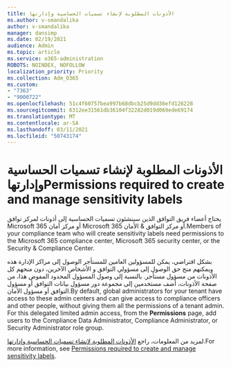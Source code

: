 ```yaml
---
title: الأذونات المطلوبة لإنشاء تسميات الحساسية وإدارتها
ms.author: v-smandalika
author: v-smandalika
manager: dansimp
ms.date: 02/19/2021
audience: Admin
ms.topic: article
ms.service: o365-administration
ROBOTS: NOINDEX, NOFOLLOW
localization_priority: Priority
ms.collection: Adm_O365
ms.custom:
- "7363"
- "9000722"
ms.openlocfilehash: 51c4f60757bea997b68dbcb25d9dd36efd126228
ms.sourcegitcommit: 6312ee31561db36104f32282d019d069ede69174
ms.translationtype: MT
ms.contentlocale: ar-SA
ms.lasthandoff: 03/11/2021
ms.locfileid: "50743174"
---
```

# <a name="permissions-required-to-create-and-manage-sensitivity-labels"></a><span data-ttu-id="8aa1a-102">الأذونات المطلوبة لإنشاء تسميات الحساسية وإدارتها</span><span class="sxs-lookup"><span data-stu-id="8aa1a-102">Permissions required to create and manage sensitivity labels</span></span>

<span data-ttu-id="8aa1a-103">يحتاج أعضاء فريق التوافق الذين سينشئون تسميات الحساسية إلى أذونات لمركز توافق Microsoft 365 أو مركز أمان Microsoft 365 أو مركز التوافق & الأمان.</span><span class="sxs-lookup"><span data-stu-id="8aa1a-103">Members of your compliance team who will create sensitivity labels need permissions to the Microsoft 365 compliance center, Microsoft 365 security center, or the Security & Compliance Center.</span></span>

<span data-ttu-id="8aa1a-104">بشكل افتراضي، يمكن للمسؤولين العامين للمستأجر الوصول إلى مراكز الإدارة هذه ويمكنهم منح حق الوصول إلى مسؤولي التوافق و الأشخاص الآخرين، دون منحهم كل الأذونات من مسؤول مستأجر. بالنسبة إلى وصول المسؤول المحدود  المفوض هذا، من صفحة الأذونات، أضف مستخدمين إلى مجموعة دور مسؤول بيانات التوافق أو مسؤول التوافق أو مسؤول الأمان.</span><span class="sxs-lookup"><span data-stu-id="8aa1a-104">By default, global administrators for your tenant have access to these admin centers and can give access to compliance officers and other people, without giving them all the permissions of a tenant admin. For this delegated limited admin access, from the **Permissions** page, add users to the Compliance Data Administrator, Compliance Administrator, or Security Administrator role group.</span></span>

<span data-ttu-id="8aa1a-105">لمزيد من المعلومات، راجع [الأذونات المطلوبة لإنشاء تسميات الحساسية وإدارتها](https://docs.microsoft.com/microsoft-365/compliance/get-started-with-sensitivity-labels).</span><span class="sxs-lookup"><span data-stu-id="8aa1a-105">For more information, see [Permissions required to create and manage sensitivity labels](https://docs.microsoft.com/microsoft-365/compliance/get-started-with-sensitivity-labels).</span></span>